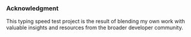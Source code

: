 ### Acknowledgment

This typing speed test project is the result of blending my own work with valuable insights and resources from the broader developer community.
